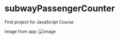 # subwayPassengerCounter
First project for JavaScript Course 

image from app:
![image](https://github.com/WaleedZriqui/subwayPassengerCounter/assets/90526475/38d401b9-c4c7-4561-8ed6-14b6317d8981)

